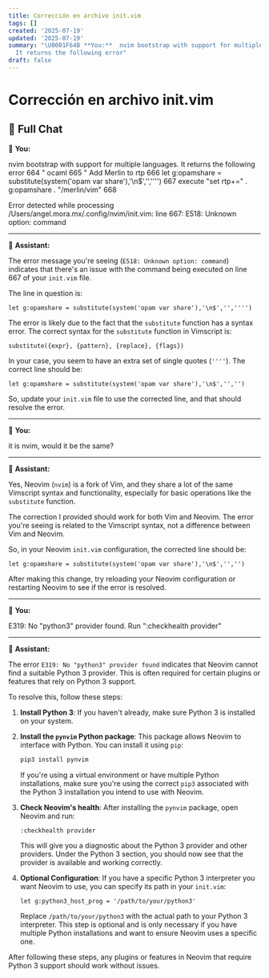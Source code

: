 ```yaml
---
title: Corrección en archivo init.vim
tags: []
created: '2025-07-19'
updated: '2025-07-19'
summary: "\U0001F64B **You:**  nvim bootstrap with support for multiple languages.
  It returns the following error"
draft: false
---
```


# Corrección en archivo init.vim

## 🧠 Full Chat

🙋 **You:**

nvim bootstrap with support for multiple languages. It returns the following error
664 " ocaml
665 " Add Merlin to rtp
666 let g:opamshare = substitute(system('opam var share'),'\n$','','''')
667 execute "set rtp+=" . g:opamshare . "/merlin/vim"
668

Error detected while processing /Users/angel.mora.mx/.config/nvim/init.vim:
line  667:
E518: Unknown option: command

---

🤖 **Assistant:**

The error message you're seeing (`E518: Unknown option: command`) indicates that there's an issue with the command being executed on line 667 of your `init.vim` file.

The line in question is:
```vim
let g:opamshare = substitute(system('opam var share'),'\n$','','''')
```

The error is likely due to the fact that the `substitute` function has a syntax error. The correct syntax for the `substitute` function in Vimscript is:
```vim
substitute({expr}, {pattern}, {replace}, {flags})
```

In your case, you seem to have an extra set of single quotes (`''''`). The correct line should be:
```vim
let g:opamshare = substitute(system('opam var share'),'\n$','','')
```

So, update your `init.vim` file to use the corrected line, and that should resolve the error.

---

🙋 **You:**

it is nvim, would it be the same?

---

🤖 **Assistant:**

Yes, Neovim (`nvim`) is a fork of Vim, and they share a lot of the same Vimscript syntax and functionality, especially for basic operations like the `substitute` function.

The correction I provided should work for both Vim and Neovim. The error you're seeing is related to the Vimscript syntax, not a difference between Vim and Neovim.

So, in your Neovim `init.vim` configuration, the corrected line should be:
```vim
let g:opamshare = substitute(system('opam var share'),'\n$','','')
```

After making this change, try reloading your Neovim configuration or restarting Neovim to see if the error is resolved.

---

🙋 **You:**

E319: No "python3" provider found. Run ":checkhealth provider"

---

🤖 **Assistant:**

The error `E319: No "python3" provider found` indicates that Neovim cannot find a suitable Python 3 provider. This is often required for certain plugins or features that rely on Python 3 support.

To resolve this, follow these steps:

1. **Install Python 3**:
   If you haven't already, make sure Python 3 is installed on your system.

2. **Install the `pynvim` Python package**:
   This package allows Neovim to interface with Python. You can install it using `pip`:

   ```bash
   pip3 install pynvim
   ```

   If you're using a virtual environment or have multiple Python installations, make sure you're using the correct `pip3` associated with the Python 3 installation you intend to use with Neovim.

3. **Check Neovim's health**:
   After installing the `pynvim` package, open Neovim and run:

   ```vim
   :checkhealth provider
   ```

   This will give you a diagnostic about the Python 3 provider and other providers. Under the Python 3 section, you should now see that the provider is available and working correctly.

4. **Optional Configuration**:
   If you have a specific Python 3 interpreter you want Neovim to use, you can specify its path in your `init.vim`:

   ```vim
   let g:python3_host_prog = '/path/to/your/python3'
   ```

   Replace `/path/to/your/python3` with the actual path to your Python 3 interpreter. This step is optional and is only necessary if you have multiple Python installations and want to ensure Neovim uses a specific one.

After following these steps, any plugins or features in Neovim that require Python 3 support should work without issues.